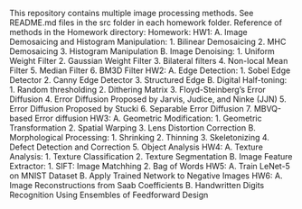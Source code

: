 This repository contains multiple image processing methods.
See README.md files in the src folder in each homework folder.
Reference of methods in the Homework directory: 
Homework:
    HW1: 
        A. Image Demosaicing and Histogram Manipulation:
            1. Bilinear Demosaicing
            2. MHC Demosaicing
            3. Histogram Manipulation
        B. Image Denoising:
            1. Uniform Weight Filter
            2. Gaussian Weight Filter
            3. Bilateral filters
            4. Non-local Mean Filter
            5. Median Filter
            6. BM3D Filter
    HW2:
        A. Edge Detection: 
            1. Sobel Edge Detector
            2. Canny Edge Detector
            3. Structured Edge
        B. Digital Half-toning:
            1. Random thresholding
            2. Dithering Matrix
            3. Floyd-Steinberg’s Error Diffusion
            4. Error Diffusion Proposed by Jarvis, Judice, and Ninke (JJN)
            5. Error Diffusion Proposed by Stucki
            6. Separable Error Diffusion
            7. MBVQ-based Error diffusion
    HW3: 
        A. Geometric Modification:
            1. Geometric Transformation
            2. Spatial Warping
            3. Lens Distortion Correction
        B. Morphological Processing:
            1. Shrinking
            2. Thinning
            3. Skeletonizing
            4. Defect Detection and Correction
            5. Object Analysis
    HW4: 
        A. Texture Analysis:
            1. Texture Classification
            2. Texture Segmentation
        B. Image Feature Extractor:
            1. SIFT: Image Matchhing
            2. Bag of Words
    HW5: 
        A. Train LeNet-5 on MNIST Dataset
        B. Apply Trained Network to Negative Images
    HW6:
        A. Image Reconstructions from Saab Coefficients
        B. Handwritten Digits Recognition Using Ensembles of Feedforward Design
